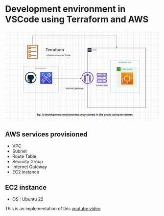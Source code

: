 # Development environment in VSCode using Terraform and AWS

![dev](https://github.com/nga1hte/terraform-aws-dev-env/blob/master/dev.png)

## AWS services provisioned
- VPC
- Subnet
- Route Table
- Security Group
- Internet Gateway
- EC2 instance

## EC2 instance
- OS : Ubuntu 22

This is an implementation of this [youtube video](https://youtu.be/iRaai1IBlB0)